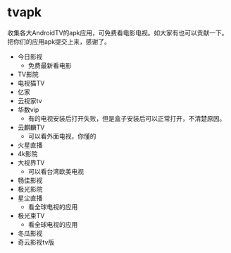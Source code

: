 # tvapk
收集各大AndroidTV的apk应用，可免费看电影电视。如大家有也可以贡献一下。把你们的应用apk提交上来，感谢了。


* 今日影视
   * 免费最新看电影
* TV影院
* 电视猫TV 
* 亿家
* 云视家tv
* 华数vip
   * 有的电视安装后打开失败，但是盒子安装后可以正常打开，不清楚原因。
* 云麒麟TV
   * 可以看外面电视，你懂的
* 火星直播
* 4k影院
* 大视界TV
   * 可以看台湾欧美电视
* 畅佳影视
* 极光影院
* 星尘直播
   * 看全球电视的应用
* 极光束TV
   * 看全球电视的应用
* 冬瓜影视
* 奇云影视tv版
